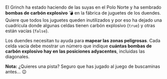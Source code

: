 El Grinch ha estado haciendo de las suyas en el Polo Norte y ha sembrado **bombas de carbón explosivo** 💣 en la fábrica de juguetes de los duendes. Quiere que todos los juguetes queden inutilizados y por eso ha dejado una cuadrícula donde algunas celdas tienen carbón explosivo (`true`) y otras están vacías (`false`).

Los duendes necesitan tu ayuda para **mapear las zonas peligrosas**. Cada celda vacía debe mostrar un número que indique **cuántas bombas de carbón explosivo hay en las posiciones adyacentes**, incluidas las diagonales.

**Nota:** ¿Quieres una pista? Seguro que has jugado al juego de buscaminas antes… 😉